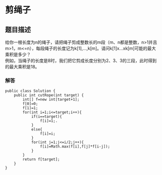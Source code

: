 # 剪绳子
## 题目描述
给你一根长度为n的绳子，请把绳子剪成整数长的m段（m、n都是整数，n>1并且m>1，m<=n），每段绳子的长度记为k[1],...,k[m]。请问k[1]x...xk[m]可能的最大乘积是多少？    
例如，当绳子的长度是8时，我们把它剪成长度分别为2、3、3的三段，此时得到的最大乘积是18。
### 解答
```
public class Solution {
    public int cutRope(int target) {
        int[] f=new int[target+1];
        f[0]=0;
        f[1]=1;
        for(int i=1;i<=target;i++){
            if(i==target){
                f[i]=1;.
            }
            else{
                f[i]=i;
            }
            for(int j=1;j<=i/2;j++){
                f[i]=Math.max(f[i],f[j]*f[i-j]);
            }
        }
        return f[target];
    }
}
```

